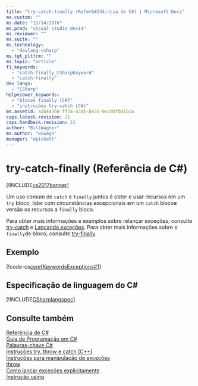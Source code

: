 ```yaml
---
title: "try-catch-finally (Refer&#234;ncia de C#) | Microsoft Docs"
ms.custom: ""
ms.date: "12/14/2016"
ms.prod: "visual-studio-dev14"
ms.reviewer: ""
ms.suite: ""
ms.technology: 
  - "devlang-csharp"
ms.tgt_pltfrm: ""
ms.topic: "article"
f1_keywords: 
  - "catch-finally_CSharpKeyword"
  - "catch-finally"
dev_langs: 
  - "CSharp"
helpviewer_keywords: 
  - "blocos finally [C#]"
  - "instruções try-catch [C#]"
ms.assetid: a1b443b0-ff7a-43ab-b835-0cc9bfbd15ca
caps.latest.revision: 21
caps.handback.revision: 21
author: "BillWagner"
ms.author: "wiwagn"
manager: "wpickett"
---
```

# try-catch-finally (Refer&#234;ncia de C#)
[!INCLUDE[vs2017banner](../../../csharp/includes/vs2017banner.md)]

Um uso comum de `catch` e `finally` juntos é obter e usar recursos em um `try` bloco, lidar com circunstâncias excepcionais em um `catch` blocoe versão os recursos a `finally` bloco.  
  
 Para obter mais informações e exemplos sobre relançar exceções, consulte  [try\-catch](../../../csharp/language-reference/keywords/try-catch.md) e  [Lançando exceções](../Topic/How%20to:%20Explicitly%20Throw%20Exceptions.md).  Para obter mais informações sobre o `finally`de bloco, consulte  [try\-finally](../../../csharp/language-reference/keywords/try-finally.md).  
  
## Exemplo  
 [!code-cs[csrefKeywordsExceptions#1](../../../csharp/language-reference/keywords/codesnippet/CSharp/try-catch-finally_1.cs)]  
  
## Especificação de linguagem do C\#  
 [!INCLUDE[CSharplangspec](../../../csharp/language-reference/keywords/includes/csharplangspec_md.md)]  
  
## Consulte também  
 [Referência de C\#](../../../csharp/language-reference/index.md)   
 [Guia de Programação em C\#](../../../csharp/programming-guide/index.md)   
 [Palavras\-chave C\#](../../../csharp/language-reference/keywords/index.md)   
 [Instruções try, throw e catch \(C\+\+\)](/visual-cpp/cpp/try-throw-and-catch-statements-cpp)   
 [Instruções para manipulação de exceções](../../../csharp/language-reference/keywords/exception-handling-statements.md)   
 [throw](../../../csharp/language-reference/keywords/throw.md)   
 [Como lançar exceções explicitamente](../Topic/How%20to:%20Explicitly%20Throw%20Exceptions.md)   
 [Instrução using](../../../visual-basic/language-reference/statements/using-statement.md)